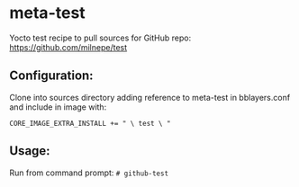 # meta-test

Yocto test recipe to pull sources for GitHub repo:
https://github.com/milnepe/test

## Configuration: 

Clone into sources directory adding reference to meta-test in bblayers.conf
and include in image with:

`CORE_IMAGE_EXTRA_INSTALL += " \
	test \
"` 

## Usage:
Run from command prompt:
`# github-test`
